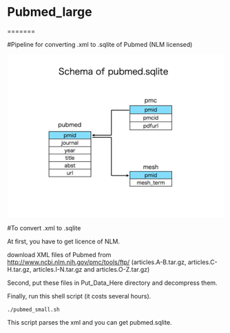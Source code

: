 # Pubmed_large
=======

#Pipeline for converting .xml to .sqlite of Pubmed (NLM licensed)

![my image](fig2.002.jpg)

#To convert .xml to .sqlite

At first, you have to get licence of NLM. 


download XML files of Pubmed from http://www.ncbi.nlm.nih.gov/pmc/tools/ftp/ (articles.A-B.tar.gz, articles.C-H.tar.gz, articles.I-N.tar.gz and articles.O-Z.tar.gz)

Second, put these files in Put_Data_Here directory and decompress them.

Finally, run this shell script (it costs several hours). 

    ./pubmed_small.sh

This script parses the xml and you can get pubmed.sqlite.